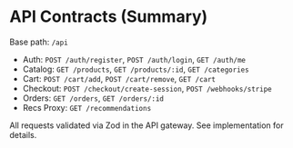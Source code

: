 # API Contracts (Summary)

Base path: `/api`

- Auth: `POST /auth/register`, `POST /auth/login`, `GET /auth/me`
- Catalog: `GET /products`, `GET /products/:id`, `GET /categories`
- Cart: `POST /cart/add`, `POST /cart/remove`, `GET /cart`
- Checkout: `POST /checkout/create-session`, `POST /webhooks/stripe`
- Orders: `GET /orders`, `GET /orders/:id`
- Recs Proxy: `GET /recommendations`

All requests validated via Zod in the API gateway. See implementation for details.
